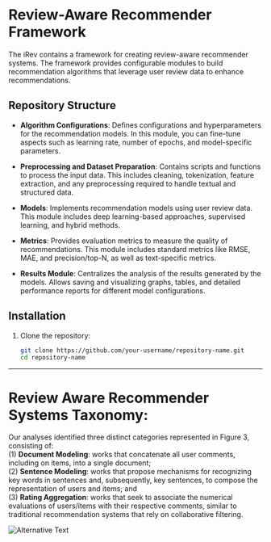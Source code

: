 # Review-Aware Recommender Framework

The iRev contains a framework for creating review-aware recommender systems. The framework provides configurable modules to build recommendation algorithms that leverage user review data to enhance recommendations.

## Repository Structure

- **Algorithm Configurations**: Defines configurations and hyperparameters for the recommendation models. In this module, you can fine-tune aspects such as learning rate, number of epochs, and model-specific parameters.

- **Preprocessing and Dataset Preparation**: Contains scripts and functions to process the input data. This includes cleaning, tokenization, feature extraction, and any preprocessing required to handle textual and structured data.

- **Models**: Implements recommendation models using user review data. This module includes deep learning-based approaches, supervised learning, and hybrid methods.

- **Metrics**: Provides evaluation metrics to measure the quality of recommendations. This module includes standard metrics like RMSE, MAE, and precision/top-N, as well as text-specific metrics.

- **Results Module**: Centralizes the analysis of the results generated by the models. Allows saving and visualizing graphs, tables, and detailed performance reports for different model configurations.

## Installation

1. Clone the repository:
   ```bash
   git clone https://github.com/your-username/repository-name.git
   cd repository-name

------
# Review Aware Recommender Systems Taxonomy:

Our analyses identified three distinct categories represented in Figure 3, consisting of:  
(1) **Document Modeling**: works that concatenate all user comments, including on items, into a single document;  
(2) **Sentence Modeling**: works that propose mechanisms for recognizing key words in sentences and, subsequently, key sentences, to compose the representation of users and items; and  
(3) **Rating Aggregation**: works that seek to associate the numerical evaluations of users/items with their respective comments, similar to traditional recommendation systems that rely on collaborative filtering.  

![Alternative Text](path/to/image.png)
